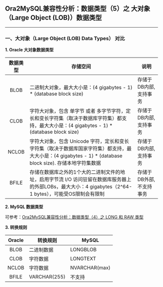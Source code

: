 ## Ora2MySQL兼容性分析：数据类型（5）之 大对象（Large Object (LOB)）数据类型
---

### 一、大对象（Large Object (LOB) Data Types） 对比

**1. Oracle 大对象数据类型**

|数据类型|存储空间|说明|
|:-:|-|-|
|BLOB|二进制大对象，最大大小是：(4 gigabytes - 1) * (database block size)|存储于DB内部,支持事务|
|CLOB|字符大对象，包含 单字节 或者 多字节字符，定长和变长字符集（取决于数据库字符集）都支持，最大大小是：(4 gigabytes - 1) * (database block size)|存储于DB内部,支持事务|
|NCLOB|字符大对象，包含 Unicode 字符，定长和变长字符集（取决于数据库国家字符集）都支持，最大大小是：(4 gigabytes - 1) * (database block size). 存储本地字符集数据|存储于DB内部,支持事务|
|BFILE|存储在数据库之外的1个大的二进制文件的地址，启用字节流 I/O 访问驻留在数据库服务器上的外部LOBs，最大大小：4 gigabytes（2^64-1 bytes），可能受OS限制会有限制|存储于DB外部,不支持事务|

**2. MySQL 数据类型**
  
  可参考：[Ora2MySQL兼容性分析：数据类型（4）之 LONG 和 RAW 类型](https://github.com/oomdb/ora2opendb/blob/master/mysql/20180903/20180903_01.md)


**3. 转换规则**

|Oracle|转换规则|MySQL|
|:-:|-|-|
|BLOB|二进制数据|LONGBLOB|
|CLOB|字符数据|LONGTEXT|
|NCLOB|字符数据|NVARCHAR(max)|
|BFILE|VARCHAR(255)|不支持|
